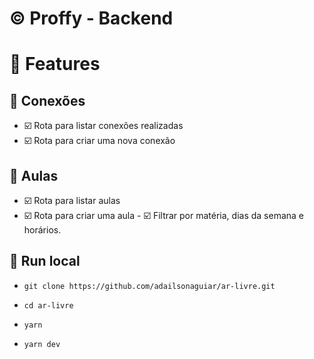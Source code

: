 # :copyright: Proffy - Backend

# :green_book: Features

## :pencil: Conexões

- :ballot_box_with_check: Rota para listar conexões realizadas
- :ballot_box_with_check: Rota para criar uma nova conexão

## :pencil: Aulas

- :ballot_box_with_check: Rota para listar aulas
- :ballot_box_with_check: Rota para criar uma aula - :ballot_box_with_check: Filtrar por matéria, dias da semana e horários.

## :gem: Run local

- `git clone https://github.com/adailsonaguiar/ar-livre.git`

- `cd ar-livre`

- `yarn`

- `yarn dev`
